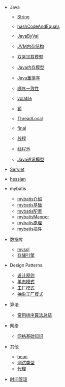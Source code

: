 * Java
  * [String](/java/base/String.md)
  * [hashCodeAndEquals](/java/base/hashCodeAndEquals.md)
  * [JavaByVal](/java/base/JavaByVal.md)

  * [JVM内存结构](/java/jvm/jvmmemorystructure.md)
  * [双亲加载模型](/java/jvm/classLoader.md)
  
  * [Java内存模型](/java/concurrence/javamemorymodel.md)
  * [Java重排序](/java/concurrence/javareorder.md)
  * [顺序一致性](/java/concurrence/ordinalconsistency.md)
  * [volatile](/java/concurrence/volatile.md)
  * [锁](/java/concurrence/lock.md)
  * [ThreadLocal](/java/concurrence/ThreadLocal.md)
  * [final](/java/concurrence/final.md)
  * [线程](/java/concurrence/thread.md)
  * [线程池](/java/concurrence/executor.md)

  * [Java通讯模型](/java/io/connectModel.md)

* [Servlet](/structure/servlet.md)

* [hessian](/structure/hessian.md)

* mybatis
  * [mybatis介绍](/structure/mybatisIntroduction.md)
  * [mybatis基础](/structure/mybatisBase.md)
  * [mybatis配置](/structure/mybatisConfig.md)
  * [mybatisMapper](/structure/mybatisMapper.md)
  * [mybatis原理](/structure/mybatis.md)
  * [mybatis插件](/structure/mybatisPlugin.md)

* 数据库
  * [mysql](/database/mysql.md)
  * [存储引擎](/database/storeEngine.md)

* Design Patterns
  * [设计原则](/design/philosophy.md)
  * [单态模式](/design/singleton.md)
  * [工厂模式](/design/factory.md)
  * [抽象工厂模式](/design/abstractFactory.md)

* 算法
  * [常用排序算法总结](/algorithm/algorithmSummary.md)

* 网络
  * [网络基础知识](/network/network.md)

* 其他
  * [bean](/other/bean.md)
  * [测试类型](/other/testType.md)
  * [代理](/other/proxy.md)

* [时间管理](/time/time.md)